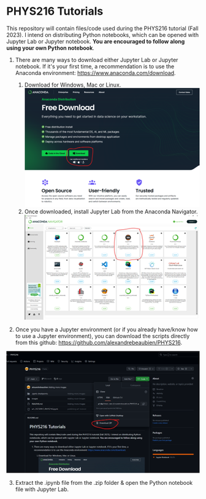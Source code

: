 # PHYS216 Tutorials

This repository will contain files/code used during the PHYS216 tutorial (Fall 2023). I intend on distributing Python notebooks, which can be opened with Jupyter Lab or Jupyter notebook. **You are encouraged to follow along using your own Python notebook**.

1. There are many ways to download either Jupyter Lab or Jupyter notebook. If it's your first time, a recommendation is to use the Anaconda environment: https://www.anaconda.com/download.
    1. Download for Windows, Mac or Linux.
        ![Download](images/Download_anaconda.png)
    2. Once downloaded, install Jupyter Lab from the Anaconda Navigator.
        ![Download](images/Open_jupyter.png)

2. Once you have a Jupyter environment (or if you already have/know how to use a Jupyter environment), you can download the scripts directly from this github: https://github.com/alexandrebeaubien/PHYS216.

![Download from GitHub](images/Where_download_code.png)

3. Extract the .ipynb file from the .zip folder & open the Python notebook file with Jupyter Lab.